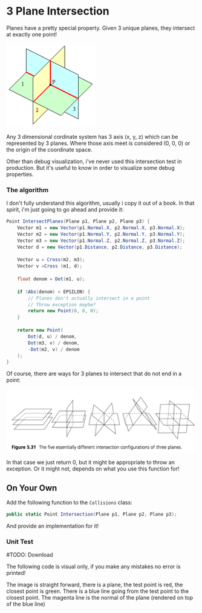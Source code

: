 # 3 Plane Intersection

Planes have a pretty special property. Given 3 unique planes, they intersect at exactly one point!

![SAMPLE](3plane_int.gif)

Any 3 dimensional cordinate system has 3 axis (x, y, z) which can be represented by 3 planes. Where those axis meet is considered (0, 0, 0) or the origin of the coordinate space.

Other than debug visualization, i've never used this intersection test in production. But it's useful to know in order to visualize some debug properties.

### The algorithm

I don't fully understand this algorithm, usually i copy it out of a book. In that spirit, i'm just going to go ahead and provide it:

```cs
Point IntersectPlanes(Plane p1, Plane p2, Plane p3) {
    Vector m1 = new Vector(p1.Normal.X, p2.Normal.X, p3.Normal.X);
    Vector m2 = new Vector(p1.Normal.Y, p2.Normal.Y, p3.Normal.Y);
    Vector m3 = new Vector(p1.Normal.Z, p2.Normal.Z, p3.Normal.Z);
    Vector d = new Vector(p1.Distance, p2.Distance, p3.Distance);
    
    Vector u = Cross(m2, m3);
    Vector v =Cross (m1, d);
    
    float denom = Dot(m1, u);
    
    if (Abs(denom) < EPSILON) {
        // Planes don't actually intersect in a point
        // Throw exception maybe?
        return new Point(0, 0, 0);
    }
       
    return new Point(
        Dot(d, u) / denom,
        Dot(m3, v) / denom,
        -Dot(m2, v) / denom
    );
}
```

Of course, there are ways for 3 planes to intersect that do not end in a point:

![P](plane_intersection_npot.png)

In that case we just return 0, but it might be appropriate to throw an exception. Or it might not, depends on what you use this function for!

## On Your Own

Add the following function to the ```Collisions``` class:

```cs
public static Point Intersection(Plane p1, Plane p2, Plane p3);
```

And provide an implementation for it!

### Unit Test

#TODO: Download

The following code is visual only, if you make any mistakes no error is printed!

The image is straight forward, there is a plane, the test point is red, the closest point is green. There is a blue line going from the test point to the closest point. The magenta line is the normal of the plane (rendered on top of the blue line) 